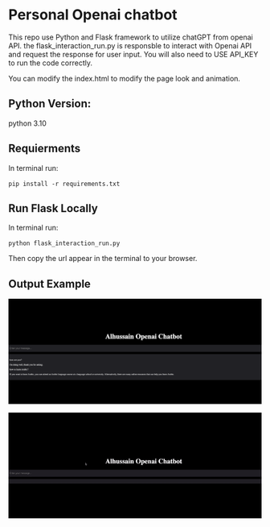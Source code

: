 # Personal Openai chatbot
This repo use Python and Flask framework to utilize chatGPT from openai API. the flask_interaction_run.py is responsble to interact with Openai API and request the response for user input. You will also need to USE API_KEY to run the code correctly.

You can modify the index.html to modify the page look and animation.

## Python Version:
python 3.10

## Requierments
In terminal run:
```shell
pip install -r requirements.txt
```

## Run Flask Locally
In terminal run:
```
python flask_interaction_run.py
```
Then copy the url appear in the terminal to your browser. 

## Output Example 
![image one](https://github.com/aalmarhabi/personal_flask_openai_api/blob/main/imgs/general_output.png)

![image two](https://github.com/aalmarhabi/personal_flask_openai_api/blob/main/imgs/gif_animation.gif)

